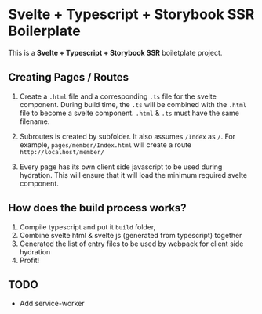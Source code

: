 # Svelte + Typescript + Storybook SSR Boilerplate

This is a __Svelte + Typescript + Storybook SSR__ boiletplate project.

## Creating Pages / Routes

1. Create a `.html` file and a corresponding `.ts` file for the svelte component. During build time, the `.ts` will be combined with the `.html` file to become a svelte component. `.html` & `.ts` must have the same filename.

2. Subroutes is created by subfolder. It also assumes `/Index` as `/`. For example, `pages/member/Index.html` will create a route `http://localhost/member/`

3. Every page has its own client side javascript to be used during hydration. This will ensure that it will load the minimum required svelte component.

## How does the build process works?

1) Compile typescript and put it `build` folder,
2) Combine svelte html & svelte js (generated from typescript) together
3) Generated the list of entry files to be used by webpack for client side hydration
4) Profit!

## TODO

- Add service-worker